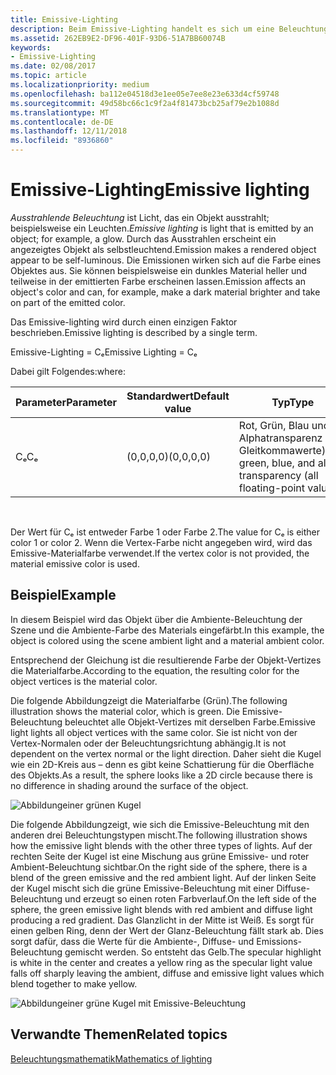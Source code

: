 ```yaml
---
title: Emissive-Lighting
description: Beim Emissive-Lighting handelt es sich um eine Beleuchtung, die von einem Objekt ausgeht (z. B. ein Glühen).
ms.assetid: 262EB9E2-DF96-401F-93D6-51A7BB60074B
keywords:
- Emissive-Lighting
ms.date: 02/08/2017
ms.topic: article
ms.localizationpriority: medium
ms.openlocfilehash: ba112e04518d3e1ee05e7ee8e23e633d4cf59748
ms.sourcegitcommit: 49d58bc66c1c9f2a4f81473bcb25af79e2b1088d
ms.translationtype: MT
ms.contentlocale: de-DE
ms.lasthandoff: 12/11/2018
ms.locfileid: "8936860"
---
```

# <a name="emissive-lighting"></a><span data-ttu-id="4d40d-104">Emissive-Lighting</span><span class="sxs-lookup"><span data-stu-id="4d40d-104">Emissive lighting</span></span>


<span data-ttu-id="4d40d-105">*Ausstrahlende Beleuchtung* ist Licht, das ein Objekt ausstrahlt; beispielsweise ein Leuchten.</span><span class="sxs-lookup"><span data-stu-id="4d40d-105">*Emissive lighting* is light that is emitted by an object; for example, a glow.</span></span> <span data-ttu-id="4d40d-106">Durch das Ausstrahlen erscheint ein angezeigtes Objekt als selbstleuchtend.</span><span class="sxs-lookup"><span data-stu-id="4d40d-106">Emission makes a rendered object appear to be self-luminous.</span></span> <span data-ttu-id="4d40d-107">Die Emissionen wirken sich auf die Farbe eines Objektes aus. Sie können beispielsweise ein dunkles Material heller und teilweise in der emittierten Farbe erscheinen lassen.</span><span class="sxs-lookup"><span data-stu-id="4d40d-107">Emission affects an object's color and can, for example, make a dark material brighter and take on part of the emitted color.</span></span>

<span data-ttu-id="4d40d-108">Das Emissive-lighting wird durch einen einzigen Faktor beschrieben.</span><span class="sxs-lookup"><span data-stu-id="4d40d-108">Emissive lighting is described by a single term.</span></span>

<span data-ttu-id="4d40d-109">Emissive-Lighting = Cₑ</span><span class="sxs-lookup"><span data-stu-id="4d40d-109">Emissive Lighting = Cₑ</span></span>

<span data-ttu-id="4d40d-110">Dabei gilt Folgendes:</span><span class="sxs-lookup"><span data-stu-id="4d40d-110">where:</span></span>

| <span data-ttu-id="4d40d-111">Parameter</span><span class="sxs-lookup"><span data-stu-id="4d40d-111">Parameter</span></span> | <span data-ttu-id="4d40d-112">Standardwert</span><span class="sxs-lookup"><span data-stu-id="4d40d-112">Default value</span></span> | <span data-ttu-id="4d40d-113">Typ</span><span class="sxs-lookup"><span data-stu-id="4d40d-113">Type</span></span>                                                                 | <span data-ttu-id="4d40d-114">Beschreibung</span><span class="sxs-lookup"><span data-stu-id="4d40d-114">Description</span></span>     |
|-----------|---------------|----------------------------------------------------------------------|-----------------|
| <span data-ttu-id="4d40d-115">Cₑ</span><span class="sxs-lookup"><span data-stu-id="4d40d-115">Cₑ</span></span>        | <span data-ttu-id="4d40d-116">(0,0,0,0)</span><span class="sxs-lookup"><span data-stu-id="4d40d-116">(0,0,0,0)</span></span>     | <span data-ttu-id="4d40d-117">Rot, Grün, Blau und Alphatransparenz (alle Gleitkommawerte)</span><span class="sxs-lookup"><span data-stu-id="4d40d-117">Red, green, blue, and alpha transparency (all floating-point values)</span></span> | <span data-ttu-id="4d40d-118">Emissionsfarbe.</span><span class="sxs-lookup"><span data-stu-id="4d40d-118">Emissive color.</span></span> |

 

<span data-ttu-id="4d40d-119">Der Wert für Cₑ ist entweder Farbe 1 oder Farbe 2.</span><span class="sxs-lookup"><span data-stu-id="4d40d-119">The value for Cₑ is either color 1 or color 2.</span></span> <span data-ttu-id="4d40d-120">Wenn die Vertex-Farbe nicht angegeben wird, wird das Emissive-Materialfarbe verwendet.</span><span class="sxs-lookup"><span data-stu-id="4d40d-120">If the vertex color is not provided, the material emissive color is used.</span></span>

## <a name="span-idexamplespanspan-idexamplespanspan-idexamplespanexample"></a><span data-ttu-id="4d40d-121"><span id="Example"></span><span id="example"></span><span id="EXAMPLE"></span>Beispiel</span><span class="sxs-lookup"><span data-stu-id="4d40d-121"><span id="Example"></span><span id="example"></span><span id="EXAMPLE"></span>Example</span></span>


<span data-ttu-id="4d40d-122">In diesem Beispiel wird das Objekt über die Ambiente-Beleuchtung der Szene und die Ambiente-Farbe des Materials eingefärbt.</span><span class="sxs-lookup"><span data-stu-id="4d40d-122">In this example, the object is colored using the scene ambient light and a material ambient color.</span></span>

<span data-ttu-id="4d40d-123">Entsprechend der Gleichung ist die resultierende Farbe der Objekt-Vertizes die Materialfarbe.</span><span class="sxs-lookup"><span data-stu-id="4d40d-123">According to the equation, the resulting color for the object vertices is the material color.</span></span>

<span data-ttu-id="4d40d-124">Die folgende Abbildungzeigt die Materialfarbe (Grün).</span><span class="sxs-lookup"><span data-stu-id="4d40d-124">The following illustration shows the material color, which is green.</span></span> <span data-ttu-id="4d40d-125">Die Emissive-Beleuchtung beleuchtet alle Objekt-Vertizes mit derselben Farbe.</span><span class="sxs-lookup"><span data-stu-id="4d40d-125">Emissive light lights all object vertices with the same color.</span></span> <span data-ttu-id="4d40d-126">Sie ist nicht von der Vertex-Normalen oder der Beleuchtungsrichtung abhängig.</span><span class="sxs-lookup"><span data-stu-id="4d40d-126">It is not dependent on the vertex normal or the light direction.</span></span> <span data-ttu-id="4d40d-127">Daher sieht die Kugel wie ein 2D-Kreis aus – denn es gibt keine Schattierung für die Oberfläche des Objekts.</span><span class="sxs-lookup"><span data-stu-id="4d40d-127">As a result, the sphere looks like a 2D circle because there is no difference in shading around the surface of the object.</span></span>

![Abbildungeiner grünen Kugel](images/lighte.jpg)

<span data-ttu-id="4d40d-129">Die folgende Abbildungzeigt, wie sich die Emissive-Beleuchtung mit den anderen drei Beleuchtungstypen mischt.</span><span class="sxs-lookup"><span data-stu-id="4d40d-129">The following illustration shows how the emissive light blends with the other three types of lights.</span></span> <span data-ttu-id="4d40d-130">Auf der rechten Seite der Kugel ist eine Mischung aus grüne Emissive- und roter Ambient-Beleuchtung sichtbar.</span><span class="sxs-lookup"><span data-stu-id="4d40d-130">On the right side of the sphere, there is a blend of the green emissive and the red ambient light.</span></span> <span data-ttu-id="4d40d-131">Auf der linken Seite der Kugel mischt sich die grüne Emissive-Beleuchtung mit einer Diffuse-Beleuchtung und erzeugt so einen roten Farbverlauf.</span><span class="sxs-lookup"><span data-stu-id="4d40d-131">On the left side of the sphere, the green emissive light blends with red ambient and diffuse light producing a red gradient.</span></span> <span data-ttu-id="4d40d-132">Das Glanzlicht in der Mitte ist Weiß. Es sorgt für einen gelben Ring, denn der Wert der Glanz-Beleuchtung fällt stark ab. Dies sorgt dafür, dass die Werte für die Ambiente-, Diffuse- und Emissions-Beleuchtung gemischt werden. So entsteht das Gelb.</span><span class="sxs-lookup"><span data-stu-id="4d40d-132">The specular highlight is white in the center and creates a yellow ring as the specular light value falls off sharply leaving the ambient, diffuse and emissive light values which blend together to make yellow.</span></span>

![Abbildungeiner grüne Kugel mit Emissive-Beleuchtung](images/lightadse.jpg)

## <a name="span-idrelated-topicsspanrelated-topics"></a><span data-ttu-id="4d40d-134"><span id="related-topics"></span>Verwandte Themen</span><span class="sxs-lookup"><span data-stu-id="4d40d-134"><span id="related-topics"></span>Related topics</span></span>


[<span data-ttu-id="4d40d-135">Beleuchtungsmathematik</span><span class="sxs-lookup"><span data-stu-id="4d40d-135">Mathematics of lighting</span></span>](mathematics-of-lighting.md)

 

 





